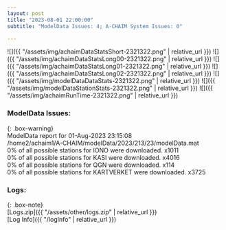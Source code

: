 ```yaml
---
layout: post
title: "2023-08-01 22:00:00"
subtitle: "ModelData Issues: 4; A-CHAIM System Issues: 0"

---
```


![]({{ "/assets/img/achaimDataStatsShort-2321322.png" | relative_url }})
![]({{ "/assets/img/achaimDataStatsLong00-2321322.png" | relative_url }})
![]({{ "/assets/img/achaimDataStatsLong01-2321322.png" | relative_url }})
![]({{ "/assets/img/achaimDataStatsLong02-2321322.png" | relative_url }})
![]({{ "/assets/img/modelDataDataStats-2321322.png" | relative_url }})
![]({{ "/assets/img/modelDataStationStats-2321322.png" | relative_url }})
![]({{ "/assets/img/achaimRunTime-2321322.png" | relative_url }})


### ModelData Issues:  
  
{: .box-warning}  
 ModelData report for 01-Aug-2023 23:15:08   
 /home2/achaim1/A-CHAIM/modelData/2023/213/23/modelData.mat   
 0% of all possible stations for IONO were downloaded. x1011   
 0% of all possible stations for KASI were downloaded. x4016   
 0% of all possible stations for QGN were downloaded. x114   
 0% of all possible stations for KARTVERKET were downloaded. x3725   
  


### Logs:  
  
{: .box-note}  
[Logs.zip]({{ "/assets/other/logs.zip" | relative_url }})  
[Log Info]({{ "/logInfo" | relative_url }})  
